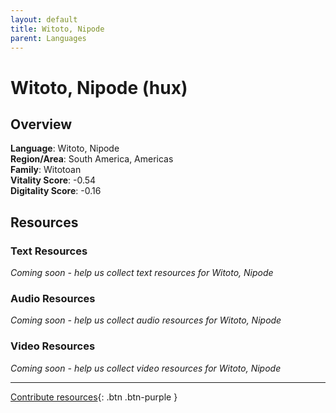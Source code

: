 ```yaml
---
layout: default
title: Witoto, Nipode
parent: Languages
---
```


# Witoto, Nipode (hux)

## Overview

**Language**: Witoto, Nipode  
**Region/Area**: South America, Americas  
**Family**: Witotoan  
**Vitality Score**: -0.54  
**Digitality Score**: -0.16  

## Resources

### Text Resources
*Coming soon - help us collect text resources for Witoto, Nipode*

### Audio Resources
*Coming soon - help us collect audio resources for Witoto, Nipode*

### Video Resources
*Coming soon - help us collect video resources for Witoto, Nipode*

---

[Contribute resources](https://fairtrain.github.io/){: .btn .btn-purple }
